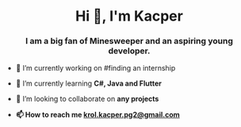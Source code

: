 
<h1 align="center">Hi 👋, I'm Kacper</h1>
<h3 align="center">I am a big fan of Minesweeper and an aspiring young developer.</h3>

- 🔭 I’m currently working on #finding an internship <br/>

- 🌱 I’m currently learning **C#, Java and Flutter**  <br/>

- 👯 I’m looking to collaborate on <b>any projects  <br/>

- 📫 How to reach me **krol.kacper.pg2@gmail.com** <br/>



 
